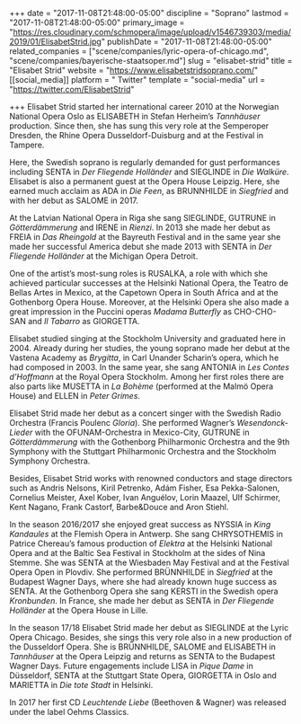 +++
date = "2017-11-08T21:48:00-05:00"
discipline = "Soprano"
lastmod = "2017-11-08T21:48:00-05:00"
primary_image = "https://res.cloudinary.com/schmopera/image/upload/v1546739303/media/2019/01/ElisabetStrid.jpg"
publishDate = "2017-11-08T21:48:00-05:00"
related_companies = ["scene/companies/lyric-opera-of-chicago.md", "scene/companies/bayerische-staatsoper.md"]
slug = "elisabet-strid"
title = "Elisabet Strid"
website = "https://www.elisabetstridsoprano.com/"
[[social_media]]
platform = " Twitter"
template = "social-media"
url = "https://twitter.com/ElisabetStrid"

+++
Elisabet Strid started her international career 2010 at the Norwegian National Opera Oslo as ELISABETH in Stefan Herheim’s *Tannhäuser* production. Since then, she has sung this very role at the Semperoper Dresden, the Rhine Opera Dusseldorf-Duisburg and at the Festival in Tampere. 

Here, the Swedish soprano is regularly demanded for gust performances including SENTA in *Der Fliegende Holländer* and SIEGLINDE in *Die Walküre*. Elisabet is also a permanent guest at the Opera House Leipzig. Here, she earned much acclaim as ADA in *Die Feen*, as BRUNNHILDE in *Siegfried* and with her debut as SALOME in 2017. 

At the Latvian National Opera in Riga she sang SIEGLINDE, GUTRUNE in *Götterdämmerung* and IRENE in *Rienzi*. In 2013 she made her debut as FREIA in *Das Rheingold* at the Bayreuth Festival and in the same year she made her successful America debut she made 2013 with SENTA in *Der Fliegende Holländer* at the Michigan Opera Detroit. 

One of the artist’s most-sung roles is RUSALKA, a role with which she achieved particular successes at the Helsinki National Opera, the Teatro de Bellas Artes in Mexico, at the Capetown Opera in South Africa and at the Gothenborg Opera House. Moreover, at the Helsinki Opera she also made a great impression in the Puccini operas *Madama Butterfly* as CHO-CHO-SAN and *Il Tabarro* as GIORGETTA. 

Elisabet studied singing at the Stockholm University and graduated here in 2004. Already during her studies, the young soprano made her debut at the Vastena Academy as *Brygitta*, in Carl Unander Scharin’s opera, which he had composed in 2003. In the same year, she sang ANTONIA in *Les Contes d’Hoffmann* at the Royal Opera Stockholm. Among her first roles there are also parts like MUSETTA in *La Bohème* (performed at the Malmö Opera House) and ELLEN in *Peter Grimes*.

Elisabet Strid made her debut as a concert singer with the Swedish Radio Orchestra (Francis Poulenc *Gloria*). She performed Wagner’s *Wesendonck-Lieder* with the OFUNAM-Orchestra in Mexico-City, GUTRUNE in *Götterdämmerung* with the Gothenborg Philharmonic Orchestra and the 9th Symphony with the Stuttgart Philharmonic Orchestra and the Stockholm Symphony Orchestra. 

Besides, Elisabet Strid works with renowned conductors and stage directors such as Andris Nelsons, Kiril Petrenko, Adám Fisher, Esa Pekka-Salonen, Cornelius Meister, Axel Kober, Ivan Anguélov, Lorin Maazel, Ulf Schirmer, Kent Nagano, Frank Castorf, Barbe&Douce and Aron Stiehl. 

In the season 2016/2017 she enjoyed great success as NYSSIA in *King Kandaules* at the Flemish Opera in Antwerp. She sang CHRYSOTHEMIS in Patrice Chereau’s famous production of *Elektra* at the Helsinki National Opera and at the Baltic Sea Festival in Stockholm at the sides of Nina Stemme. She was SENTA at the Wiesbaden May Festival and at the Festival Opera Open in Plovdiv. She performed BRÜNNHILDE in *Siegfried* at the Budapest Wagner Days, where she had already known huge success as SENTA. At the Gothenborg Opera she sang KERSTI in the Swedish opera *Kronbunden*. In France, she made her debut as SENTA in *Der Fliegende Holländer* at the Opera House in Lille. 

In the season 17/18 Elisabet Strid made her debut as SIEGLINDE at the Lyric Opera Chicago. Besides, she sings this very role also in a new production of the Dusseldorf Opera. She is BRÜNNHILDE, SALOME and ELISABETH in *Tannhäuser* at the Opera Leipzig and returns as SENTA to the Budapest Wagner Days. Future engagements include LISA in *Pique Dame* in Düsseldorf, SENTA at the Stuttgart State Opera, GIORGETTA in Oslo and MARIETTA in *Die tote Stadt* in Helsinki. 

In 2017 her first CD *Leuchtende Liebe* (Beethoven & Wagner) was released under the label Oehms Classics.